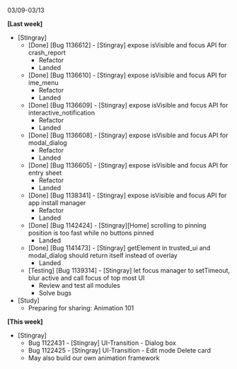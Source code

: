 03/09-03/13

**[Last week]**

* [Stingray]
    * [Done] [Bug 1136612] - [Stingray] expose isVisible and focus API for crash_report
      - Refactor
      - Landed
    * [Done] [Bug 1136610] - [Stingray] expose isVisible and focus API for ime_menu
      - Refactor
      - Landed
    * [Done] [Bug 1136609] - [Stingray] expose isVisible and focus API for interactive_notification
      - Refactor
      - Landed
    * [Done] [Bug 1136608] - [Stingray] expose isVisible and focus API for modal_dialog
      - Refactor
      - Landed
    * [Done] [Bug 1136605] - [Stingray] expose isVisible and focus API for entry sheet
      - Refactor
      - Landed
    * [Done] [Bug 1138341] - [Stingray] expose isVisible and focus API for app install manager
      - Refactor
      - Landed
    * [Done] [Bug 1142424] - [Stingray][Home] scrolling to pinning position is too fast while no buttons pinned
      - Landed
    * [Done] [Bug 1141473] - [Stingray] getElement in trusted_ui and modal_dialog should return itself instead of overlay
      - Landed
    * [Testing] [Bug 1139314] - [Stingray] let focus manager to setTimeout, blur active and call focus of top most UI
      - Review and test all modules
      - Solve bugs
* [Study]
    * Preparing for sharing: Animation 101

**[This week]**
* [Stingray]
    * Bug 1122431 - [Stingray] UI-Transition - Dialog box
    * Bug 1122425 - [Stingray] UI-Transition - Edit mode Delete card
    * May also build our own animation framework
